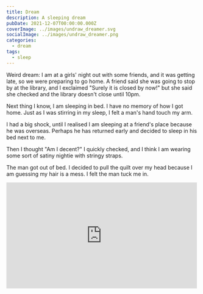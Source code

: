```yaml
---
title: Dream
description: A sleeping dream
pubDate: 2021-12-07T00:00:00.000Z
coverImage: ../images/undraw_dreamer.svg
socialImage: ../images/undraw_dreamer.png
categories:
  - dream
tags:
  - sleep
---
```


Weird dream: I am at a girls' night out with some friends, and it was getting late, so we were preparing to go home. A friend said she was going to stop by at the library, and I exclaimed "Surely it is closed by now!" but she said she checked and the library doesn't close until 10pm.

Next thing I know, I am sleeping in bed. I have no memory of how I got home. Just as I was stirring in my sleep, I felt a man's hand touch my arm.

I had a big shock, until I realised I am sleeping at a friend's place because he was overseas. Perhaps he has returned early and decided to sleep in his bed next to me.

Then I thought "Am I decent?" I quickly checked, and I think I am wearing some sort of satiny nightie with stringy straps.

The man got out of bed. I decided to pull the quilt over my head because I am guessing my hair is a mess. I felt the man tuck me in.

<iframe src="https://www.facebook.com/plugins/post.php?href=https%3A%2F%2Fwww.facebook.com%2Fchris1.tham%2Fposts%2Fpfbid02EF417cKYtoWTrPyUmBCSQvQLxSFMxqxcyG3msEJNc2ep5uFpqzuNe3iwnTYheZMl&show_text=true&width=500" width="500" height="278" style="border:none;overflow:hidden" scrolling="no" frameborder="0" allowfullscreen="true" allow="autoplay; clipboard-write; encrypted-media; picture-in-picture; web-share"></iframe>
